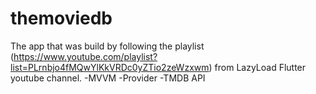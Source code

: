 # themoviedb
The app that was build by following the playlist (https://www.youtube.com/playlist?list=PLrnbjo4fMQwYlKkVRDc0yZTio2zeWzxwm) from LazyLoad Flutter youtube channel.
  -MVVM
  -Provider
  -TMDB API

